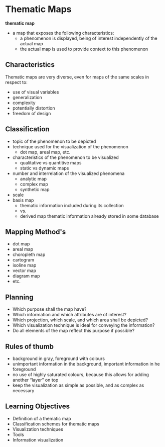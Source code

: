 # Thematic Maps

**thematic map**
- a map that exposes the following characteristics:
  - a phenomenon is displayed, being of interest independently of the actual map
  - the actual map is used to provide context to this phenomenon

## Characteristics

Thematic maps are very diverse, even for maps of the same scales in respect to:
- use of visual variables
- generalization
- complexity
- potentially distortion
- freedom of design


## Classification

- topic of the phenomenon to be depicted
- technique used for the visualization of the phenomenon
  - dot map, areal map, etc.
- characteristics of the phenomenon to be visualized
  - qualitative vs quantitive maps
  - static vs dynamic maps
- number and interrelation of the visualized phenomena
  - analytic map
  - complex map
  - synthetic map
- scale
- basis map 
  - thematic information included during its collection 
  - vs. 
  - derived map thematic information already stored in some database

## Mapping Method's

- dot map
- areal map
- choropleth map
- cartogram
- isoline map
- vector map
- diagram map
- etc.

## Planning

- Which purpose shall the map have?
- Which information and which attributes are of interest?
- Which projection, which scale, and which area shall be depicted?
- Which visualization technique is ideal for conveying the information?
- Do all elements of the map reflect this purpose if possible?

## Rules of thumb

- background in gray, foreground with colours
- unimportant information in the background, important information in he foreground
- no use of highly saturated colours, because this allows for adding another “layer” on top
- keep the visualization as simple as possible, and as complex as necessary

## Learning Objectives

- Definition of a thematic map
- Classification schemes for thematic maps
- Visualization techniques
- Tools
- Information visualization
